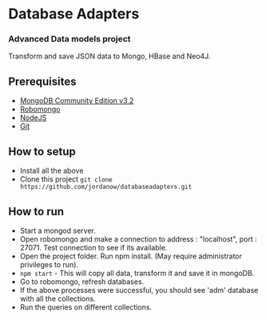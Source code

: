 # Database Adapters
### Advanced Data models project
Transform and save JSON data to Mongo, HBase and Neo4J.

## Prerequisites
- [MongoDB Community Edition v3.2](https://docs.mongodb.com/manual/installation/)
- [Robomongo](https://robomongo.org/)
- [NodeJS](https://nodejs.org/en/download/)
- [Git](https://git-scm.com/downloads)

## How to setup
- Install all the above
- Clone this project `git clone https://github.com/jordanow/databaseadapters.git`

## How to run
- Start a mongod server.
- Open robomongo and make a connection to address : "localhost", port : 27071. Test connection to see if its available.
- Open the project folder. Run npm install. (May require administrator privileges to run). 
- `npm start` - This will copy all data, transform it and save it in mongoDB.
- Go to robomongo, refresh databases.
- If the above processes were successful, you should see 'adm' database with all the collections.
- Run the queries on different collections.
